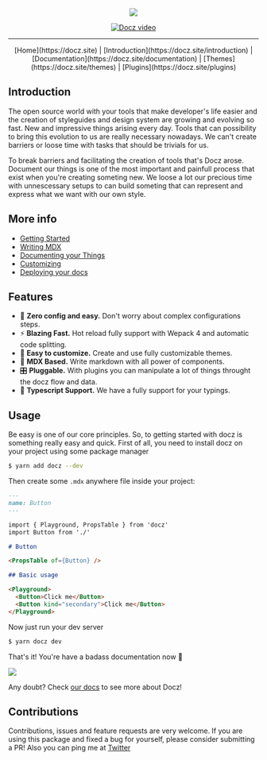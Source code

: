 <p align="center">
  <img src="https://img.shields.io/badge/license-MIT-blue.svg" alt="">
  <img src="https://img.shields.io/badge/PRs-welcome-brightgreen.svg" alt="">
</p>

<p align="center">
  <img src="https://cdn-std.dprcdn.net/files/acc_649651/78jM8k">
</p>

<p align="center">
  <a href="http://docz.site" target="_blank">
    <img src="https://cdn-std.dprcdn.net/files/acc_649651/XG4L5H" alt="Docz video">
  </a>
</p>

---

<p align="center">
  [Home](https://docz.site) | [Introduction](https://docz.site/introduction) | [Documentation](https://docz.site/documentation) | [Themes](https://docz.site/themes) | [Plugins](https://docz.site/plugins)
</p>

## Introduction

The open source world with your tools that make developer's life easier and the creation of styleguides and design system are growing and evolving so fast. New and impressive things arising every day. Tools that can possibility to bring this evolution to us are really necessary nowadays. We can't create barriers or loose time with tasks that should be trivials for us.

To break barriers and facilitating the creation of tools that's Docz arose. Document our things is one of the most important and painfull process that exist when you're creating someting new. We loose a lot our precious time with unnescessary setups to can build someting that can represent and express what we want with our own style.

## More info

- [Getting Started](http://www.docz.site/introduction/getting-started)
- [Writing MDX](http://www.docz.site/introduction/writing-mdx)
- [Documenting your Things](http://www.docz.site/introduction/documenting-your-things)
- [Customizing](http://www.docz.site/introduction/customizing)
- [Deploying your docs](http://www.docz.site/introduction/deploying-your-docs)

## Features

- 🧘 **Zero config and easy.** Don't worry about complex configurations steps.
- ⚡️ **Blazing Fast.** Hot reload fully support with Wepack 4 and automatic code splitting.
- 💅 **Easy to customize.** Create and use fully customizable themes.
- 📝 **MDX Based.** Write markdown with all power of components.
- 🎛 **Pluggable.** With plugins you can manipulate a lot of things throught the docz flow and data.
- 🔐 **Typescript Support.** We have a fully support for your typings.

## Usage

Be easy is one of our core principles. So, to getting started with docz is something really easy and quick. First of all, you need to install docz on your project using some package manager

```bash
$ yarn add docz --dev
```

Then create some `.mdx` anywhere file inside your project:

```markdown
---
name: Button
---

import { Playground, PropsTable } from 'docz'
import Button from './'

# Button

<PropsTable of={Button} />

## Basic usage

<Playground>
  <Button>Click me</Button>
  <Button kind="secondary">Click me</Button>
</Playground>
```

Now just run your dev server

```bash
$ yarn docz dev
```

That's it! You're have a badass documentation now 👊

![](https://cdn-std.dprcdn.net/files/acc_649651/AmFJ2k)

Any doubt? Check [our docs](http://docz.site) to see more about Docz!

## Contributions

Contributions, issues and feature requests are very welcome. If you are using this package and fixed a bug for yourself, please consider submitting a PR!
Also you can ping me at [Twitter](https://twitter.com/pedronauck)
